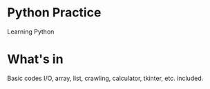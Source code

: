 # Python Practice
Learning Python

# What's in
Basic codes I/O, array, list, crawling, calculator, tkinter, etc. included.
